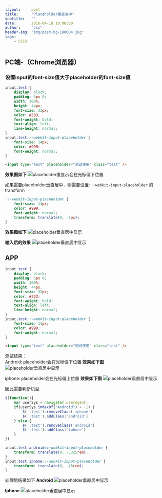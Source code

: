 ```yaml
---
layout:     post
title:      "Placeholder垂直居中"
subtitle:   ""
date:       2016-04-18 10:00:00
author:     "Jxx"
header-img: "img/post-bg-180004.jpg"
tags:
    - CSS3
---
```



## PC端-（Chrome浏览器）
### 设置input的font-size值大于placeholder的font-size值
```css
input.test {  
    display: block;  
    padding: 6px 0;  
    width: 100%;  
    height: 44px;  
    font-size: 32px;  
    color: #333;  
    font-weight: bold;  
    text-align: left;  
    line-height: normal;  
}  
input.test::-webkit-input-placeholder {  
    font-size: 14px;   
    color: #999;  
    font-weight: normal;
}  
```

```html
<input type="text" placeholder="测试使用" class="test" />
```

**效果图如下**
![placeholder值显示会在光标偏下位置](https://onepiece1991.github.io/img/in-post/post-css/pl-180001.png)

如果需要placeholder垂直居中，则需要设置`::-webkit-input-placeholder` 的transform

```css
::-webkit-input-placeholder {
    font-size: 14px;
    color: #999;
    font-weight: normal;
    transform: translate(0, -6px);
}
```

**效果图如下**
![placeholder垂直居中显示](https://onepiece1991.github.io/img/in-post/post-css/pl-180002.png)

**输入后的效果**
![placeholder垂直居中显示](https://onepiece1991.github.io/img/in-post/post-css/pl-180003.png)

## APP
```css
input.test {  
    display: block;  
    padding: 6px 0;  
    width: 100%;  
    height: 44px;  
    font-size: 32px;  
    color: #333;  
    font-weight: bold;  
    text-align: left;  
    line-height: normal;  
}  
input.test::-webkit-input-placeholder {  
    font-size: 14px;   
    color: #999;  
    font-weight: normal;
}  
```

```html
<input type="text" placeholder="测试使用" class="test" />
```

测试结果：   
Android:  placeholder会在光标偏下位置   **效果如下图**
![placeholder垂直居中显示](https://onepiece1991.github.io/img/in-post/post-css/pl-180004.png)


iphone:  placeholder会在光标偏上位置   **效果如下图**
![placeholder垂直居中显示](https://onepiece1991.github.io/img/in-post/post-css/pl-180005.png)

因此需要判断机型
```javascript
$(function(){
    var userSys = navigator.userAgent;
    if(userSys.indexOf("Android") > -1) {
        $('.test').removeClass('iphone')
        $('.test').addClass('android')
    } else {
        $('.test').removeClass('android')
        $('.test').addClass('iphone')
    }
})
```

```css
input.test.android::-webkit-input-placeholder {
    transform: translate(0, -.325rem);
}
input.test.iphone::-webkit-input-placeholder {
    transform: translate(0, .45rem);
}
```

处理后结果如下
**Android**
![placeholder垂直居中显示](https://onepiece1991.github.io/img/in-post/post-css/pl-180006.png)

**Iphone**
![placeholder垂直居中显示](https://onepiece1991.github.io/img/in-post/post-css/pl-180007.png)